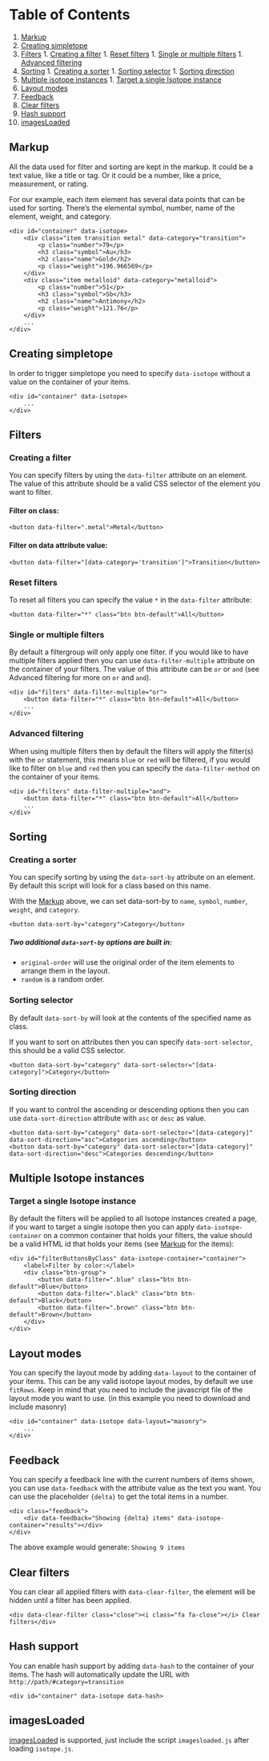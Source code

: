 # Table of Contents
  1. [Markup](#markup)
  1. [Creating simpletope](#creating-simpletope)
  1. [Filters](#filters)
    1. [Creating a filter](#creating-a-filter)
    1. [Reset filters](#reset-filters)
    1. [Single or multiple filters](#single-or-multiple-filters)
    1. [Advanced filtering](#advanced-filtering)
  1. [Sorting](#sorting)
    1. [Creating a sorter](#creating-a-sorter)
    1. [Sorting selector](#sorting-selector)
    1. [Sorting direction](#sorting-direction)
  1. [Multiple isotope instances](#multiple-isotope-instances)
    1. [Target a single Isotope instance](#target-a-single-isotope-instance)
  1. [Layout modes](#layout-modes)
  1. [Feedback](#feedback)
  1. [Clear filters](#clear-filters)
  1. [Hash support](#hash-support)
  1. [imagesLoaded](#imagesloaded)

## Markup
All the data used for filter and sorting are kept in the markup. It could be a text value, like a title or tag. Or it could be a number, like a price, measurement, or rating.

For our example, each item element has several data points that can be used for sorting. There’s the elemental symbol, number, name of the element, weight, and category.

    <div id="container" data-isotope>
        <div class="item transition metal" data-category="transition">
            <p class="number">79</p>
            <h3 class="symbol">Au</h3>
            <h2 class="name">Gold</h2>
            <p class="weight">196.966569</p>
        </div>
        <div class="item metalloid" data-category="metalloid">
            <p class="number">51</p>
            <h3 class="symbol">Sb</h3>
            <h2 class="name">Antimony</h2>
            <p class="weight">121.76</p>
        </div>
        ...
    </div>

## Creating simpletope
In order to trigger simpletope you need to specify `data-isotope` without a value on the container of your items.

    <div id="container" data-isotope>
        ...
    </div>

## Filters
### Creating a filter
You can specify filters by using the `data-filter` attribute on an element. The value of this attribute should be a valid CSS selector of the element you want to filter.

#### Filter on class:
    <button data-filter=".metal">Metal</button>

#### Filter on data attribute value:
    <button data-filter="[data-category='transition']">Transition</button>

### Reset filters
To reset all filters you can specify the value `*` in the `data-filter` attribute:

    <button data-filter="*" class="btn btn-default">All</button>

### Single or multiple filters
By default a filtergroup will only apply one filter. if you would like to have multiple filters applied then you can use `data-filter-multiple` attribute on the container of your filters. The value of this attribute can be `or` or `and` (see Advanced filtering for more on `or` and `and`).

    <div id="filters" data-filter-multiple="or">
        <button data-filter="*" class="btn btn-default">All</button>
        ...
    </div>

### Advanced filtering
When using multiple filters then by default the filters will apply the filter(s) with the `or` statement, this means `blue` or `red` will be filtered, if you would like to filter on `blue` and `red` then you can specify the `data-filter-method` on the container of your items.

    <div id="filters" data-filter-multiple="and">
        <button data-filter="*" class="btn btn-default">All</button>
        ...
    </div>


## Sorting
### Creating a sorter
You can specify sorting by using the `data-sort-by` attribute on an element. By default this script will look for a class based on this name.

With the [Markup](#markup) above, we can set data-sort-by to `name`, `symbol`, `number`, `weight`, and `category`.

    <button data-sort-by="category">Category</button>

##### Two additional `data-sort-by` options are built in:

  - `original-order` will use the original order of the item elements to arrange them in the layout.
  - `random` is a random order.

### Sorting selector
By default `data-sort-by` will look at the contents of the specified name as class.

If you want to sort on attributes then you can specify `data-sort-selector`, this should be a valid CSS selector.

    <button data-sort-by="category" data-sort-selector="[data-category]">Category</button>

### Sorting direction
If you want to control the ascending or descending options then you can use `data-sort-direction` attribute with `asc` or `desc` as value.

    <button data-sort-by="category" data-sort-selector="[data-category]" data-sort-direction="asc">Categories ascending</button>
    <button data-sort-by="category" data-sort-selector="[data-category]" data-sort-direction="desc">Categories descending</button>

## Multiple Isotope instances
### Target a single Isotope instance
By default the filters will be applied to all Isotope instances created a page, if you want to target a single isotope then you can apply `data-isotope-container` on a common container that holds your filters, the value should be a valid HTML id that holds your items (see [Markup](#markup) for the items):

    <div id="filterButtonsByClass" data-isotope-container="container">
        <label>Filter by color:</label>
        <div class="btn-group">
            <button data-filter=".blue" class="btn btn-default">Blue</button>
            <button data-filter=".black" class="btn btn-default">Black</button>
            <button data-filter=".brown" class="btn btn-default">Brown</button>
        </div>
    </div>


## Layout modes
You can specify the layout mode by adding `data-layout` to the container of your items. This can be any valid isotope layout modes, by default we use `fitRows`. Keep in mind that you need to include the javascript file of the layout mode you want to use. (in this example you need to download and include masonry)

    <div id="container" data-isotope data-layout="masonry">
        ...
    </div>

## Feedback
You can specify a feedback line with the current numbers of items shown, you can use `data-feedback` with the attribute value as the text you want. You can use the placeholder `{delta}` to get the total items in a number.

    <div class="feedback">
        <div data-feedback="Showing {delta} items" data-isotope-container="results"></div>
    </div>

The above example would generate: `Showing 9 items`

## Clear filters
You can clear all applied filters with `data-clear-filter`, the element will be hidden until a filter has been applied.

    <div data-clear-filter class="close"><i class="fa fa-close"></i> Clear filters</div>

## Hash support
You can enable hash support by adding `data-hash` to the container of your items. The hash will automatically update the URL with `http://path/#category=transition`

    <div id="container" data-isotope data-hash>

## imagesLoaded
[imagesLoaded](http://imagesloaded.desandro.com/) is supported, just include the script `imagesloaded.js` after loading `isotope.js`.
